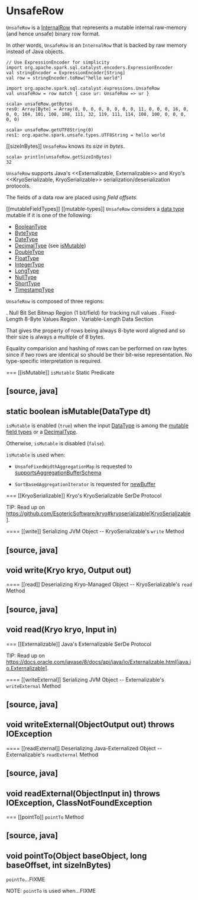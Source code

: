 # UnsafeRow

`UnsafeRow` is a [InternalRow](InternalRow.md) that represents a mutable internal raw-memory (and hence unsafe) binary row format.

In other words, `UnsafeRow` is an `InternalRow` that is backed by raw memory instead of Java objects.

```text
// Use ExpressionEncoder for simplicity
import org.apache.spark.sql.catalyst.encoders.ExpressionEncoder
val stringEncoder = ExpressionEncoder[String]
val row = stringEncoder.toRow("hello world")

import org.apache.spark.sql.catalyst.expressions.UnsafeRow
val unsafeRow = row match { case ur: UnsafeRow => ur }

scala> unsafeRow.getBytes
res0: Array[Byte] = Array(0, 0, 0, 0, 0, 0, 0, 0, 11, 0, 0, 0, 16, 0, 0, 0, 104, 101, 108, 108, 111, 32, 119, 111, 114, 108, 100, 0, 0, 0, 0, 0)

scala> unsafeRow.getUTF8String(0)
res1: org.apache.spark.unsafe.types.UTF8String = hello world
```

[[sizeInBytes]]
`UnsafeRow` knows its *size in bytes*.

```text
scala> println(unsafeRow.getSizeInBytes)
32
```

`UnsafeRow` supports Java's <<Externalizable, Externalizable>> and Kryo's <<KryoSerializable, KryoSerializable>> serialization/deserialization protocols.

The fields of a data row are placed using *field offsets*.

[[mutableFieldTypes]]
[[mutable-types]]
`UnsafeRow` considers a [data type](DataType.md) mutable if it is one of the following:

* [BooleanType](DataType.md#BooleanType)
* [ByteType](DataType.md#ByteType)
* [DateType](DataType.md#DateType)
* [DecimalType](DataType.md#DecimalType) (see [isMutable](#isMutable))
* [DoubleType](DataType.md#DoubleType)
* [FloatType](DataType.md#FloatType)
* [IntegerType](DataType.md#IntegerType)
* [LongType](DataType.md#LongType)
* [NullType](DataType.md#NullType)
* [ShortType](DataType.md#ShortType)
* [TimestampType](DataType.md#TimestampType)

`UnsafeRow` is composed of three regions:

. Null Bit Set Bitmap Region (1 bit/field) for tracking null values
. Fixed-Length 8-Byte Values Region
. Variable-Length Data Section

That gives the property of rows being always 8-byte word aligned and so their size is always a multiple of 8 bytes.

Equality comparision and hashing of rows can be performed on raw bytes since if two rows are identical so should be their bit-wise representation. No type-specific interpretation is required.

=== [[isMutable]] `isMutable` Static Predicate

[source, java]
----
static boolean isMutable(DataType dt)
----

`isMutable` is enabled (`true`) when the input [DataType](DataType.md) is among the [mutable field types](#mutableFieldTypes) or a [DecimalType](DataType.md#DecimalType).

Otherwise, `isMutable` is disabled (`false`).

`isMutable` is used when:

* `UnsafeFixedWidthAggregationMap` is requested to [supportsAggregationBufferSchema](UnsafeFixedWidthAggregationMap.md#supportsAggregationBufferSchema)

* `SortBasedAggregationIterator` is requested for [newBuffer](SortBasedAggregationIterator.md#newBuffer)

=== [[KryoSerializable]] Kryo's KryoSerializable SerDe Protocol

TIP: Read up on https://github.com/EsotericSoftware/kryo#kryoserializable[KryoSerializable].

==== [[write]] Serializing JVM Object -- KryoSerializable's `write` Method

[source, java]
----
void write(Kryo kryo, Output out)
----

==== [[read]] Deserializing Kryo-Managed Object -- KryoSerializable's `read` Method

[source, java]
----
void read(Kryo kryo, Input in)
----

=== [[Externalizable]] Java's Externalizable SerDe Protocol

TIP: Read up on https://docs.oracle.com/javase/8/docs/api/java/io/Externalizable.html[java.io.Externalizable].

==== [[writeExternal]] Serializing JVM Object -- Externalizable's `writeExternal` Method

[source, java]
----
void writeExternal(ObjectOutput out)
throws IOException
----

==== [[readExternal]] Deserializing Java-Externalized Object -- Externalizable's `readExternal` Method

[source, java]
----
void readExternal(ObjectInput in)
throws IOException, ClassNotFoundException
----

=== [[pointTo]] `pointTo` Method

[source, java]
----
void pointTo(Object baseObject, long baseOffset, int sizeInBytes)
----

`pointTo`...FIXME

NOTE: `pointTo` is used when...FIXME
